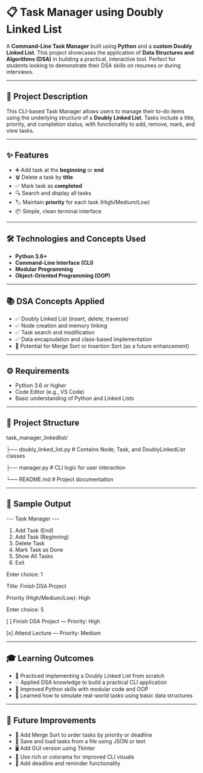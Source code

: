 # 📋 Task Manager using Doubly Linked List

A **Command-Line Task Manager** built using **Python** and a **custom Doubly Linked List**. This project showcases the application of **Data Structures and Algorithms (DSA)** in building a practical, interactive tool. Perfect for students looking to demonstrate their DSA skills on resumes or during interviews.

---

## 📝 Project Description

This CLI-based Task Manager allows users to manage their to-do items using the underlying structure of a **Doubly Linked List**. Tasks include a title, priority, and completion status, with functionality to add, remove, mark, and view tasks.

---

## ✨ Features

- ➕ Add task at the **beginning** or **end**
- 🗑️ Delete a task by **title**
- ✅ Mark task as **completed**
- 🔍 Search and display all tasks
- 🏷️ Maintain **priority** for each task (High/Medium/Low)
- 📦 Simple, clean terminal interface

---

## 🛠 Technologies and Concepts Used

- **Python 3.6+**
- **Command-Line Interface (CLI)**
- **Modular Programming**
- **Object-Oriented Programming (OOP)**

---

## 📚 DSA Concepts Applied

- ✅ Doubly Linked List (insert, delete, traverse)
- ✅ Node creation and memory linking
- ✅ Task search and modification
- ✅ Data encapsulation and class-based implementation
- 🚀 Potential for Merge Sort or Insertion Sort (as a future enhancement)

---

## ⚙️ Requirements

- Python 3.6 or higher
- Code Editor (e.g., VS Code)
- Basic understanding of Python and Linked Lists

---

## 📂 Project Structure

task_manager_linkedlist/

├── doubly_linked_list.py # Contains Node, Task, and DoublyLinkedList classes

├── manager.py # CLI logic for user interaction

└── README.md # Project documentation

---

## 🧾 Sample Output

--- Task Manager ---
1. Add Task (End)
2. Add Task (Beginning)
3. Delete Task
4. Mark Task as Done
5. Show All Tasks
6. Exit

Enter choice: 1

Title: Finish DSA Project

Priority (High/Medium/Low): High

Enter choice: 5

[ ] Finish DSA Project — Priority: High

[x] Attend Lecture — Priority: Medium

---

## 🎓 Learning Outcomes

- 🧠 Practiced implementing a Doubly Linked List from scratch
- 💡 Applied DSA knowledge to build a practical CLI application
- 🧰 Improved Python skills with modular code and OOP
- 🧪 Learned how to simulate real-world tasks using basic data structures

---

## 🌟 Future Improvements

- 🔀 Add Merge Sort to order tasks by priority or deadline
- 💾 Save and load tasks from a file using JSON or text
- 🖥️ Add GUI version using Tkinter
- 🎨 Use rich or colorama for improved CLI visuals
- 📅 Add deadline and reminder functionality


